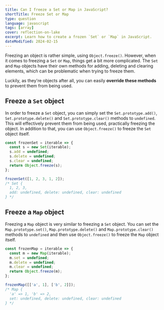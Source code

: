 ```yaml
---
title: Can I freeze a Set or Map in JavaScript?
shortTitle: Freeze Set or Map
type: question
language: javascript
tags: [array]
cover: reflection-on-lake
excerpt: Learn how to create a frozen `Set` or `Map` in JavaScript.
dateModified: 2024-02-15
---
```


Freezing an object is rather simple, using `Object.freeze()`. However, when it comes to freezing a `Set` or `Map`, things get a bit more complicated. The `Set` and `Map` objects have their own methods for adding, deleting and clearing elements, which can be problematic when trying to freeze them.

Luckily, as they're objects after all, you can easily **override these methods** to prevent them from being used.

## Freeze a `Set` object

In order to freeze a `Set` object, you can simply set the `Set.prototype.add()`, `Set.prototype.delete()` and `Set.prototype.clear()` methods to `undefined`. This will effectively prevent them from being used, practically freezing the object. In addition to that, you can use `Object.freeze()` to freeze the `Set` object itself.

```js
const frozenSet = iterable => {
  const s = new Set(iterable);
  s.add = undefined;
  s.delete = undefined;
  s.clear = undefined;
  return Object.freeze(s);
};

frozenSet([1, 2, 3, 1, 2]);
/* Set {
  1, 2, 3,
  add: undefined, delete: undefined, clear: undefined
} */
```

## Freeze a `Map` object

Freezing a `Map` object is very similar to freezing a `Set` object. You can set the `Map.prototype.set()`, `Map.prototype.delete()` and `Map.prototype.clear()` methods to `undefined` and then use `Object.freeze()` to freeze the `Map` object itself.

```js
const frozenMap = iterable => {
  const m = new Map(iterable);
  m.set = undefined;
  m.delete = undefined;
  m.clear = undefined;
  return Object.freeze(m);
};

frozenMap([['a', 1], ['b', 2]]);
/* Map {
  'a' => 1, 'b' => 2,
  set: undefined, delete: undefined, clear: undefined
} */
```
